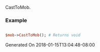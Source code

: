CastToMob.
### Example

```perl

$mob->CastToMob(); # Returns void
```


Generated On 2018-01-15T13:04:48-08:00